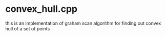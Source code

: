 # convex_hull.cpp
this is an implementation of graham scan algorithm for finding out convex hull of a set of points
